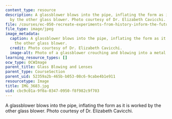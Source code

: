 ```yaml
---
content_type: resource
description: A glassblower blows into the pipe, inflating the form as it is worked
  by the other glass blower. Photo courtesy of Dr. Elizabeth Cavicchi.
file: /courses/ec-050-recreate-experiments-from-history-inform-the-future-from-the-past-galileo-january-iap-2010/cbc9c01a9f0a03470950f8f982c9f703_IMG_3683.jpg
file_type: image/jpeg
image_metadata:
  caption: A glassblower blows into the pipe, inflating the form as it is worked by
    the other glass blower.
  credit: Photo courtesy of Dr. Elizabeth Cavicchi.
  image-alt: Photo of a glassblower crouching and blowing into a metal pipe.
learning_resource_types: []
ocw_type: OCWImage
parent_title: Glass Blowing and Lenses
parent_type: CourseSection
parent_uid: 52359a2b-465b-b053-08c6-9cabe4b1e911
resourcetype: Image
title: IMG_3683.jpg
uid: cbc9c01a-9f0a-0347-0950-f8f982c9f703
---
```

A glassblower blows into the pipe, inflating the form as it is worked by the other glass blower. Photo courtesy of Dr. Elizabeth Cavicchi.